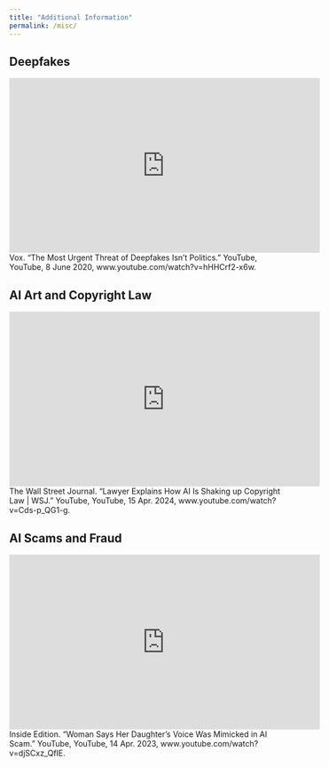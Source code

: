 ```yaml
---
title: "Additional Information"
permalink: /misc/
---
```


## Deepfakes 

<iframe width="560" height="315" src="https://www.youtube.com/embed/hHHCrf2-x6w?si=ILO1JMwCF_KcdmXD" title="YouTube video player" frameborder="0" allow="accelerometer; autoplay; clipboard-write; encrypted-media; gyroscope; picture-in-picture; web-share" referrerpolicy="strict-origin-when-cross-origin" allowfullscreen></iframe>

<figcaption> Vox. “The Most Urgent Threat of Deepfakes Isn’t Politics.” YouTube, YouTube, 8 June 2020, www.youtube.com/watch?v=hHHCrf2-x6w. </figcaption>

## AI Art and Copyright Law

<iframe width="560" height="315" src="https://www.youtube.com/embed/Cds-p_QG1-g?si=YLUVYU1Gj5yVS34l" title="YouTube video player" frameborder="0" allow="accelerometer; autoplay; clipboard-write; encrypted-media; gyroscope; picture-in-picture; web-share" referrerpolicy="strict-origin-when-cross-origin" allowfullscreen></iframe>

<figcaption> The Wall Street Journal. “Lawyer Explains How AI Is Shaking up Copyright Law | WSJ.” YouTube, YouTube, 15 Apr. 2024, www.youtube.com/watch?v=Cds-p_QG1-g. </figcaption>

## AI Scams and Fraud

<iframe width="560" height="315" src="https://www.youtube.com/embed/djSCxz_QfIE?si=KevN7Bj5lTr0jZ7y" title="YouTube video player" frameborder="0" allow="accelerometer; autoplay; clipboard-write; encrypted-media; gyroscope; picture-in-picture; web-share" referrerpolicy="strict-origin-when-cross-origin" allowfullscreen></iframe>

<figcaption> Inside Edition. “Woman Says Her Daughter’s Voice Was Mimicked in AI Scam.” YouTube, YouTube, 14 Apr. 2023, www.youtube.com/watch?v=djSCxz_QfIE.</figcaption>
